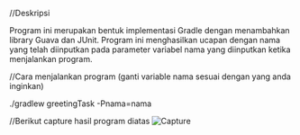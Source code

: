 //Deskripsi

Program ini merupakan bentuk implementasi Gradle dengan menambahkan library Guava dan JUnit. Program ini menghasilkan ucapan dengan nama yang telah diinputkan pada parameter variabel nama yang diinputkan ketika menjalankan program.

//Cara menjalankan program (ganti variable nama sesuai dengan yang anda inginkan)

./gradlew greetingTask -Pnama=nama

//Berikut capture hasil program diatas
![Capture](https://github.com/putrizarkhmwt/BelajarGradle/assets/37764997/62901941-0514-47eb-a706-c2ee2feac405)
